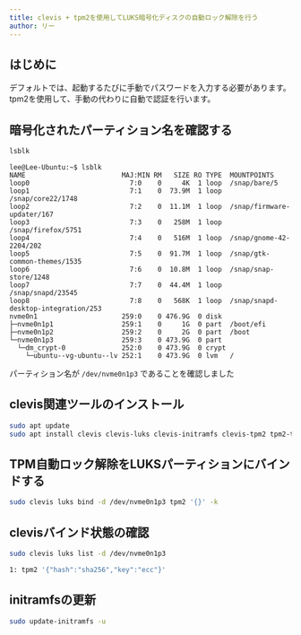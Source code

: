 ```yaml
---
title: clevis + tpm2を使用してLUKS暗号化ディスクの自動ロック解除を行う
author: リー
---
```


## はじめに

デフォルトでは、起動するたびに手動でパスワードを入力する必要があります。tpm2を使用して、手動の代わりに自動で認証を行います。

## 暗号化されたパーティション名を確認する

```bash
lsblk
```

```bash{15}
lee@Lee-Ubuntu:~$ lsblk
NAME                        MAJ:MIN RM   SIZE RO TYPE  MOUNTPOINTS
loop0                         7:0    0     4K  1 loop  /snap/bare/5
loop1                         7:1    0  73.9M  1 loop  /snap/core22/1748
loop2                         7:2    0  11.1M  1 loop  /snap/firmware-updater/167
loop3                         7:3    0   258M  1 loop  /snap/firefox/5751
loop4                         7:4    0   516M  1 loop  /snap/gnome-42-2204/202
loop5                         7:5    0  91.7M  1 loop  /snap/gtk-common-themes/1535
loop6                         7:6    0  10.8M  1 loop  /snap/snap-store/1248
loop7                         7:7    0  44.4M  1 loop  /snap/snapd/23545
loop8                         7:8    0   568K  1 loop  /snap/snapd-desktop-integration/253
nvme0n1                     259:0    0 476.9G  0 disk
├─nvme0n1p1                 259:1    0     1G  0 part  /boot/efi
├─nvme0n1p2                 259:2    0     2G  0 part  /boot
└─nvme0n1p3                 259:3    0 473.9G  0 part
  └─dm_crypt-0              252:0    0 473.9G  0 crypt
    └─ubuntu--vg-ubuntu--lv 252:1    0 473.9G  0 lvm   /
```

パーティション名が `/dev/nvme0n1p3` であることを確認しました

## clevis関連ツールのインストール

```bash
sudo apt update
sudo apt install clevis clevis-luks clevis-initramfs clevis-tpm2 tpm2-tools
```

## TPM自動ロック解除をLUKSパーティションにバインドする

```bash
sudo clevis luks bind -d /dev/nvme0n1p3 tpm2 '{}' -k
```

## clevisバインド状態の確認

```bash
sudo clevis luks list -d /dev/nvme0n1p3
```

```bash
1: tpm2 '{"hash":"sha256","key":"ecc"}'
```

## initramfsの更新

```bash
sudo update-initramfs -u
```
